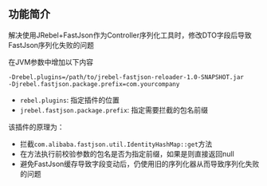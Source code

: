 ## 功能简介

解决使用JRebel+FastJson作为Controller序列化工具时，修改DTO字段后导致FastJson序列化失败的问题

在JVM参数中增加以下内容

```
-Drebel.plugins=/path/to/jrebel-fastjson-reloader-1.0-SNAPSHOT.jar
-Djrebel.fastjson.package.prefix=com.yourcompany
```

- `rebel.plugins`: 指定插件的位置  
- `jrebel.fastjson.package.prefix`: 指定需要拦截的包名前缀

该插件的原理为：

- 拦截`com.alibaba.fastjson.util.IdentityHashMap::get`方法
- 在方法执行前校验参数的包名是否为指定前缀，如果是则直接返回null
- 避免FastJson缓存导致字段变动后，仍使用旧的序列化器从而导致序列化失败的问题